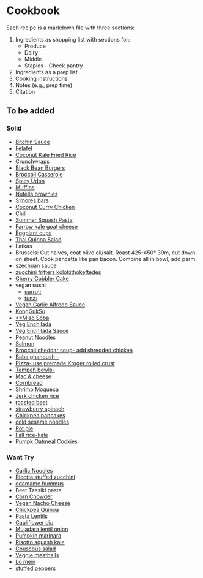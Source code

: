 # Cookbook

Each recipe is a markdown file with three sections:

1. Ingredients as shopping list with sections for:
    - Produce
    - Dairy
    - Middle
    - Staples - Check pantry
2. Ingredients as a prep list
3. Cooking instructions
4. Notes (e.g., prep time)
5. Citation

## To be added

### Solid

- [Bitchin Sauce](https://www.blissfulbasil.com/bitchin-sauce-copycat/#wprm-recipe-container-30640)
- [Felafel](https://www.womansday.com/food-recipes/a32676061/chickpea-spinach-and-quinoa-patties-recipe/)
- [Coconut Kale Fried Rice](https://cookieandkate.com/spicy-kale-and-coconut-fried-rice/)
- Crunchwraps
- [Black Bean Burgers](https://sallysbakingaddiction.com/best-black-bean-burgers/)
- [Broccoli Casserole](https://cookieandkate.com/better-broccoli-casserole-recipe/)
- [Spicy Udon](https://www.seasonsandsuppers.ca/15-minute-spicy-udon-vegetable-stir-fry/#recipe)
- [Muffins](https://cookieandkate.com/healthy-blueberry-muffins/)
- [Nutella brownies](https://sallysbakingaddiction.com/nutella-brownies/)
- [S’mores bars](https://www.averiecooks.com/soft-and-gooey-loaded-smores-bars/#mv-creation-778-jtr)
- [Coconut Curry Chicken](https://www.hellofresh.com/recipes/coconut-curry-chicken-5f0e135dc0902c28ff563aa3)
- [Chili](https://cookieandkate.com/vegetarian-chili-recipe/)
- [Summer Squash Pasta](https://cookieandkate.com/creamy-cherry-tomato-summer-squash-pasta/)
- [Farrow kale goat cheese](https://cookieandkate.com/farro-kale-goat-cheese-salad-recipe/)
- [Eggplant cups](https://www.taste.com.au/recipes/individual-eggplant-parmigiana/gvwiks4a)
- [Thai Quinoa Salad](https://cookieandkate.com/thai-peanut-quinoa-salad-recipe/)
- Latkas
- Brussels: Cut halves, coat olive oil/salt. Roast 425-450° 39m, cut down on sheet. Cook pancetta like pan bacon. Combine all in bowl, add parm.
- [szechuan sauce](https://www.feastingathome.com/chinese-eggplant/)
- [zucchini fritters kolokithokeftedes](https://www.seriouseats.com/kolokithokeftedes-greek-zucchini-fritters-with-tzatziki-recipe)
- [Cherry Cobbler Cake](https://www.thebakingchocolatess.com/sour-cherry-cobbler-coffee-cake/)
- vegan sushi
  - [carrot:](https://www.theedgyveg.com/2020/01/07/vegan-smoked-salmon/)
  - [tuna:](https://veganvvocals.com/2021/08/13/vegan-tuna-sushi/)
- [Vegan Garlic Alfredo Sauce](https://thevegan8.com/vegan-garlic-alfredo-sauce/)
- [KongGukSu](https://yisorihey.com/kongguksu-korean-cold-noodles-with-soy-bean/)
- [\*\*Miso Soba](https://www.kitchenstories.com/en/recipes/soba-noodles-with-miso-marinated-tofu-and-vegetables)
- [Veg Enchilada](https://cookieandkate.com/vegetarian-enchiladas-recipe/)
- [Veg Enchilada Sauce](https://cookieandkate.com/enchilada-sauce-recipe/)
- [Peanut Noodles](https://www.noracooks.com/peanut-noodles/)
- [Salmon](https://www.thechunkychef.com/baked-crusted-dijon-salmon/)
- [Broccoli cheddar soup- add shredded chicken](https://cookieandkate.com/broccoli-cheese-soup-recipe/#tasty-recipes-35739-jump-target)
- [Baba ghanoush -](https://cookieandkate.com/epic-baba-ganoush-recipe/#tasty-recipes-26511-jump-target)
- [Pizza- use premade Kroger rolled crust](https://thefoodcharlatan.com/homemade-pizza-recipe/)
- [Tempeh bowls-](https://pinchofyum.com/fall-favorite-maple-mustard-tempeh-bowls)
- [Mac & cheese](https://www.momontimeout.com/best-homemade-baked-mac-and-cheese-recipe/)
- [Cornbread](https://www.lecremedelacrumb.com/best-super-moist-cornbread/#wprm-recipe-container-27011)
- [Shrimp Moqueca](https://www.ibreatheimhungry.com/brazilian-shrimp-stew-moqueca-de/)
- [Jerk chicken rice](https://www.africanbites.com/one-pot-caribbean-jerk-chicken-rice/)
- [roasted beet](https://cookieandkate.com/roasted-beet-salad-recipe/)
- [strawberry spinach](https://cookieandkate.com/strawberry-and-spinach-salad-with-quinoa-and-goat-cheese/)
- [Chickpea pancakes](https://www.bonappetit.com/recipe/chickpea-pancakes-with-greens-and-cheese)
- [cold sesame noodles](https://thewoksoflife.com/cold-sesame-noodles/)
- [Pot pie](https://sarahsvegankitchen.com/recipes/vegan-chicken-pot-pie/)
- [Fall rice-kale](https://cookieandkate.com/butternut-squash-wild-rice-stuffing-recipe/)
- [Pumpk Oatmeal Cookies](https://sallysbakingaddiction.com/chewy-pumpkin-oatmeal-chocolate-chip-cookies/#tasty-recipes-67515)

### Want Try

- [Garlic Noodles](https://cooking.nytimes.com/recipes/1023012-san-francisco-style-vietnamese-american-garlic-noodles)
- [Ricotta stuffed zucchini](https://www.sipandfeast.com/ricotta-stuffed-zucchini/#recipe)
- [edamame hummus](https://www.foodnetwork.com/recipes/food-network-kitchen/edamame-hummus-recipe-1928183)
- Beet Tzasiki pasta
- [Corn Chowder](https://cookieandkate.com/vegetarian-corn-chowder-recipe/)
- [Vegan Nacho Cheese](https://www.noracooks.com/easy-vegan-nacho-cheese-sauce/)
- [Chickpea Quinoa](https://cookieandkate.com/herbed-quinoa-chickpea-salad-recipe/)
- [Pasta Lentils](https://cookieandkate.com/hearty-spaghetti-with-lentils-marinara/)
- [Cauliflower dip](https://heartbeetkitchen.com/creamy-roasted-cauliflower-dip/)
- [Mujadara lentil onion](https://cookieandkate.com/mujaddara-recipe/)
- [Pumpkin marinara](https://cookieandkate.com/creamy-pumpkin-marinara-recipe/)
- [Risotto squash kale](https://cookieandkate.com/steel-cut-oat-risotto-recipe/)
- [Couscous salad](https://cookieandkate.com/mediterranean-couscous-salad-recipe/)
- [Veggie meatballs](https://www.aheadofthyme.com/2016/03/quinoa-cauliflower-and-chickpea-vegetarian-meatballs-with-tahini-sauce/)
- [Lo mein](https://www.aheadofthyme.com/2017/04/easy-15-minute-lo-mein/)
- [stuffed peppers](https://www.aheadofthyme.com/easy-vegan-stuffed-bell-peppers/)
